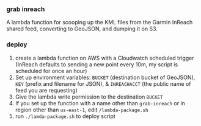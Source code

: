 ### grab inreach

A lambda function for scooping up the KML files from the Garmin InReach shared feed, converting to GeoJSON, and dumping it on S3.

### deploy

1. create a lambda function on AWS with a Cloudwatch scheduled trigger (InReach defaults to sending a new point every 10m, my script is scheduled for once an hour)
2. Set up environment variables:
	`BUCKET` (destination bucket of GeoJSON), `KEY` (prefix and filename for JSON), & `INREACHACCT` (the public name of feed you are requesting)
3. Give the lambda write permission to the destination `BUCKET`
4. If you set up the function with a name other than `grab-inreach` or in region other than `us-east-1`, edit `/lambda-package.sh`
5. run `./lamda-package.sh` to deploy script
